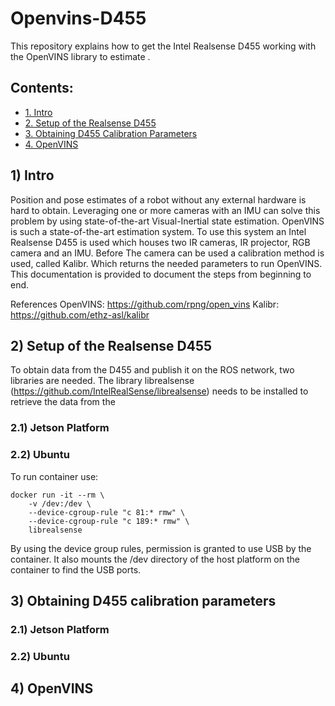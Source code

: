 # Openvins-D455

This repository explains how to get the Intel Realsense D455 working with the OpenVINS library to estimate .


## Contents:
* [1. Intro](#1-Intro)
* [2. Setup of the Realsense D455](#2-setup-of-the-realsense-d455)
* [3. Obtaining D455 Calibration Parameters](#3-obtaining-d455-calibration-parameters)
* [4. OpenVINS](#4-openvins)


## 1) Intro

Position and pose estimates of a robot without any external hardware is hard to obtain. Leveraging one or more cameras with an IMU can solve this problem by using state-of-the-art Visual-Inertial state estimation. OpenVINS is such a state-of-the-art estimation system. To use this system an Intel Realsense D455 is used which houses two IR cameras, IR projector, RGB camera and an IMU. Before The camera can be used a calibration method is used, called Kalibr. Which returns the needed parameters to run OpenVINS. This documentation is provided to document the steps from beginning to end.

References
OpenVINS: https://github.com/rpng/open_vins
Kalibr: https://github.com/ethz-asl/kalibr

## 2) Setup of the Realsense D455

To obtain data from the D455 and publish it on the ROS network, two libraries are needed. The library librealsense (https://github.com/IntelRealSense/librealsense) needs to be installed to retrieve the data from the 


### 2.1) Jetson Platform




### 2.2) Ubuntu



To run container use:
```
docker run -it --rm \
    -v /dev:/dev \
    --device-cgroup-rule "c 81:* rmw" \
    --device-cgroup-rule "c 189:* rmw" \
    librealsense
```
By using the device group rules, permission is granted to use USB by the container. It also mounts the /dev directory of the host platform on the container to find the USB ports.


## 3) Obtaining D455 calibration parameters


### 2.1) Jetson Platform



### 2.2) Ubuntu


## 4) OpenVINS


